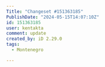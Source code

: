 ```yaml
---
Title: "Changeset #151363185"
PublishDate: "2024-05-15T14:07:10Z"
id: 151363185
user: kentakta
comment: update
created_by: iD 2.29.0
tags:
  - Montenegro

---
```

